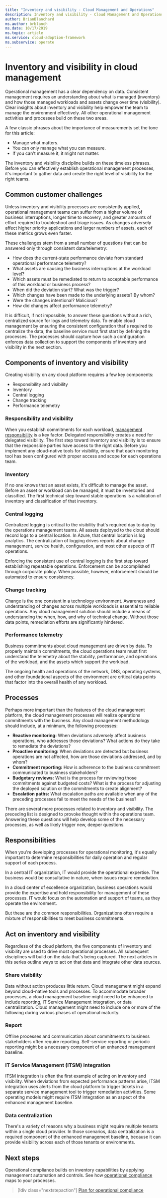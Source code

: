 ```yaml
---
title: "Inventory and visibility - Cloud Management and Operations"
description: Inventory and visibility - Cloud Management and Operations
author: BrianBlanchard
ms.author: brblanch
ms.date: 10/17/2019
ms.topic: article
ms.service: cloud-adoption-framework
ms.subservice: operate
---
```


# Inventory and visibility in cloud management

Operational management has a clear dependency on data. Consistent management requires an understanding about what is managed (inventory) and how those managed workloads and assets change over time (visibility). Clear insights about inventory and visibility help empower the team to manage the environment effectively. All other operational management activities and processes build on these two areas.

A few classic phrases about the importance of measurements set the tone for this article:

- Manage what matters.
- You can only manage what you can measure.
- If you can't measure it, it might not matter.

The inventory and visibility discipline builds on these timeless phrases. Before you can effectively establish operational management processes, it's important to gather data and create the right level of visibility for the right teams.

## Common customer challenges

Unless inventory and visibility processes are consistently applied, operational management teams can suffer from a higher volume of business interruptions, longer time to recovery, and greater amounts of effort required to troubleshoot and triage issues. As changes adversely affect higher priority applications and larger numbers of assets, each of these metrics grows even faster.

These challenges stem from a small number of questions that can be answered only through consistent data/telemetry:

- How does the current-state performance deviate from standard operational performance telemetry?
- What assets are causing the business interruptions at the workload level?
- Which assets must be remediated to return to acceptable performance of this workload or business process?
- When did the deviation start? What was the trigger?
- Which changes have been made to the underlying assets? By whom?
- Were the changes intentional? Malicious?
- How did changes affect performance telemetry?

It is difficult, if not impossible, to answer these questions without a rich, centralized source for logs and telemetry data. To enable cloud management by ensuring the consistent configuration that's required to centralize the data, the baseline service must first start by defining the processes. The processes should capture how such a configuration enforces data collection to support the components of inventory and visibility in the next section.

## Components of inventory and visibility

Creating visibility on any cloud platform requires a few key components:

- Responsibility and visibility
- Inventory
- Central logging
- Change tracking
- Performance telemetry

### Responsibility and visibility

When you establish commitments for each workload, [management responsibility](./commitment.md#management-responsibility) is a key factor. Delegated responsibility creates a need for delegated visibility. The first step toward inventory and visibility is to ensure that the responsible parties have access to the right data. Before you implement any cloud-native tools for visibility, ensure that each monitoring tool has been configured with proper access and scope for each operations team.

### Inventory

If no one knows that an asset exists, it's difficult to manage the asset. Before an asset or workload can be managed, it must be inventoried and classified. The first technical step toward stable operations is a validation of inventory and classification of that inventory.

### Central logging

Centralized logging is critical to the visibility that's required day to day by the operations management teams. All assets deployed to the cloud should record logs to a central location. In Azure, that central location is log analytics. The centralization of logging drives reports about change management, service health, configuration, and most other aspects of IT operations.

Enforcing the consistent use of central logging is the first step toward establishing repeatable operations. Enforcement can be accomplished through corporate policy. When possible, however, enforcement should be automated to ensure consistency.

### Change tracking

Change is the one constant in a technology environment. Awareness and understanding of changes across multiple workloads is essential to reliable operations. Any cloud management solution should include a means of understanding the when, how, and why of technical change. Without those data points, remediation efforts are significantly hindered.

### Performance telemetry

Business commitments about cloud management are driven by data. To properly maintain commitments, the cloud operations team must first understand the telemetry about the stability, performance, and operations of the workload, and the assets which support the workload.

The ongoing health and operations of the network, DNS, operating systems, and other foundational aspects of the environment are critical data points that factor into the overall health of any workload.

## Processes

Perhaps more important than the features of the cloud management platform, the cloud management processes will realize operations commitments with the business. Any cloud management methodology should include, at a minimum, the following processes:

- **Reactive monitoring:** When deviations adversely affect business operations, who addresses those deviations? What actions do they take to remediate the deviations?
- **Proactive monitoring:** When deviations are detected but business operations are not affected, how are those deviations addressed, and by whom?
- **Commitment reporting:** How is adherence to the business commitment communicated to business stakeholders?
- **Budgetary reviews:** What is the process for reviewing those commitments against budgeted costs? What is the process for adjusting the deployed solution or the commitments to create alignment?
- **Escalation paths:** What escalation paths are available when any of the preceding processes fail to meet the needs of the business?

There are several more processes related to inventory and visibility. The preceding list is designed to provoke thought within the operations team. Answering these questions will help develop some of the necessary processes, as well as likely trigger new, deeper questions.

## Responsibilities

When you're developing processes for operational monitoring, it's equally important to determine responsibilities for daily operation and regular support of each process.

In a central IT organization, IT would provide the operational expertise. The business would be consultative in nature, when issues require remediation.

In a cloud center of excellence organization, business operations would provide the expertise and hold responsibility for management of these processes. IT would focus on the automation and support of teams, as they operate the environment.

But these are the common responsibilities. Organizations often require a mixture of responsibilities to meet business commitments.

## Act on inventory and visibility

Regardless of the cloud platform, the five components of inventory and visibility are used to drive most operational processes. All subsequent disciplines will build on the data that's being captured. The next articles in this series outline ways to act on that data and integrate other data sources.

### Share visibility

Data without action produces little return. Cloud management might expand beyond cloud-native tools and processes. To accommodate broader processes, a cloud management baseline might need to be enhanced to include reporting, IT Service Management integration, or data centralization. Cloud management might need to include one or more of the following during various phases of operational maturity.

### Report

Offline processes and communication about commitments to business stakeholders often require reporting. Self-service reporting or periodic reporting might be a necessary component of an enhanced management baseline.

### IT Service Management (ITSM) integration

ITSM integration is often the first example of acting on inventory and visibility. When deviations from expected performance patterns arise, ITSM integration uses alerts from the cloud platform to trigger tickets in a separate service management tool to trigger remediation activities. Some operating models might require ITSM integration as an aspect of the enhanced management baseline.

### Data centralization

There's a variety of reasons why a business might require multiple tenants within a single cloud provider. In those scenarios, data centralization is a required component of the enhanced management baseline, because it can provide visibility across each of those tenants or environments.

## Next steps

Operational compliance builds on inventory capabilities by applying management automation and controls. See how [operational compliance](./operational-compliance.md) maps to your processes.

> [!div class="nextstepaction"]
> [Plan for operational compliance](./operational-compliance.md)
